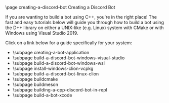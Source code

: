\page creating-a-discord-bot Creating a Discord Bot

If you are wanting to build a bot using C++, you're in the right place! The fast and easy tutorials below will guide you through how to build a bot using the D++ library on either a UNIX-like (e.g. Linux) system with CMake or with Windows using Visual Studio 2019.

Click on a link below for a guide specifically for your system:

* \subpage creating-a-bot-application
* \subpage build-a-discord-bot-windows-visual-studio
* \subpage build-a-discord-bot-windows-wsl
* \subpage install-windows-clion-vcpkg
* \subpage build-a-discord-bot-linux-clion
* \subpage buildcmake
* \subpage buildmeson
* \subpage building-a-cpp-discord-bot-in-repl
* \subpage build-a-bot-xcode
